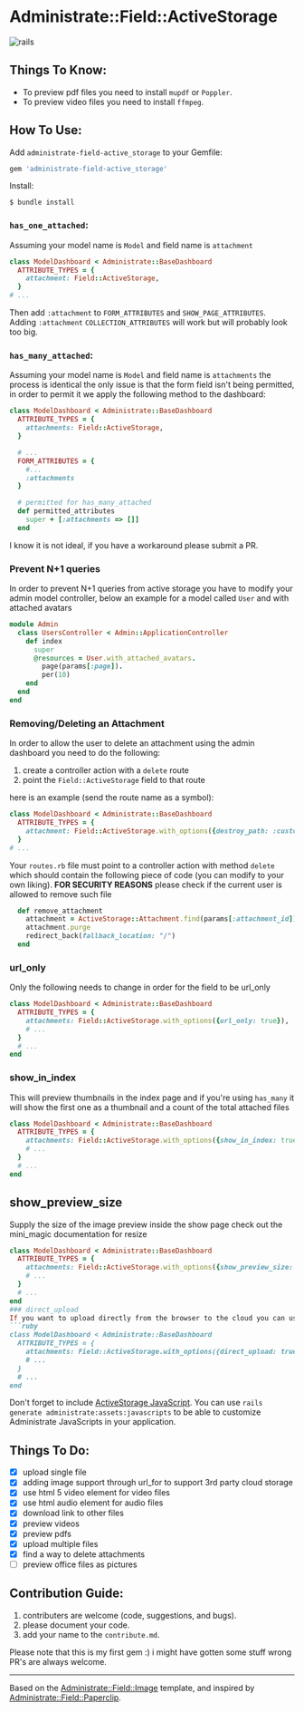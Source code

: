 # Administrate::Field::ActiveStorage
![rails](https://img.shields.io/badge/rails-%3E%3D5.2.0-red.svg)

## Things To Know:
- To preview pdf files you need to install `mupdf` or `Poppler`.
- To preview video files you need to install `ffmpeg`.

## How To Use:
Add `administrate-field-active_storage` to your Gemfile:

```ruby
gem 'administrate-field-active_storage'
```

Install:

```
$ bundle install
```

### `has_one_attached`:
Assuming your model name is `Model` and field name is `attachment`
```ruby
class ModelDashboard < Administrate::BaseDashboard
  ATTRIBUTE_TYPES = {
    attachment: Field::ActiveStorage,
  }
# ...
```
Then add `:attachment` to `FORM_ATTRIBUTES` and `SHOW_PAGE_ATTRIBUTES`.
Adding `:attachment` `COLLECTION_ATTRIBUTES` will work but will probably look too big.

### `has_many_attached`:
Assuming your model name is `Model` and field name is `attachments` the process is identical the only issue is that the form field isn't being permitted, in order to permit it we apply the following method to the dashboard:

```ruby
class ModelDashboard < Administrate::BaseDashboard
  ATTRIBUTE_TYPES = {
    attachments: Field::ActiveStorage,
  }

  # ...
  FORM_ATTRIBUTES = {
    #...
    :attachments
  }

  # permitted for has_many_attached
  def permitted_attributes
    super + [:attachments => []]
  end
```
I know it is not ideal, if you have a workaround please submit a PR.

### Prevent N+1 queries
In order to prevent N+1 queries from active storage you have to modify your admin model controller, below an example for a model called `User` and with attached avatars
```ruby
module Admin
  class UsersController < Admin::ApplicationController
    def index
      super
      @resources = User.with_attached_avatars.
        page(params[:page]).
        per(10)
    end
  end
end

```

### Removing/Deleting an Attachment
In order to allow the user to delete an attachment using the admin dashboard you need to do the following:
1. create a controller action with a `delete` route
2. point the `Field::ActiveStorage` field to that route

here is an example (send the route name as a symbol):
```ruby
class ModelDashboard < Administrate::BaseDashboard
  ATTRIBUTE_TYPES = {
    attachment: Field::ActiveStorage.with_options({destroy_path: :custom_active_storage_destroy_path}),
  }
# ...
```
Your `routes.rb` file must point to a controller action with method `delete` which should contain the following piece of code (you can modify to your own liking).
**FOR SECURITY REASONS** please check if the current user is allowed to remove such file
```ruby
  def remove_attachment
    attachment = ActiveStorage::Attachment.find(params[:attachment_id])
    attachment.purge
    redirect_back(fallback_location: "/")
  end
```

### url_only
Only the following needs to change in order for the field to be url_only
```ruby
class ModelDashboard < Administrate::BaseDashboard
  ATTRIBUTE_TYPES = {
    attachments: Field::ActiveStorage.with_options({url_only: true}),
    # ...
  }
  # ...
end
```

### show_in_index
This will preview thumbnails in the index page and if you're using `has_many` it will show the first one as a thumbnail and a count of the total attached files
```ruby
class ModelDashboard < Administrate::BaseDashboard
  ATTRIBUTE_TYPES = {
    attachments: Field::ActiveStorage.with_options({show_in_index: true}),
    # ...
  }
  # ...
end
```

## show_preview_size
Supply the size of the image preview inside the show page check out the mini_magic documentation for resize
```ruby
class ModelDashboard < Administrate::BaseDashboard
  ATTRIBUTE_TYPES = {
    attachments: Field::ActiveStorage.with_options({show_preview_size:  '150x200>'}),
    # ...
  }
  # ...
end
### direct_upload
If you want to upload directly from the browser to the cloud you can use direct_upload
```ruby
class ModelDashboard < Administrate::BaseDashboard
  ATTRIBUTE_TYPES = {
    attachments: Field::ActiveStorage.with_options({direct_upload: true}),
    # ...
  }
  # ...
end
```

Don't forget to include [ActiveStorage JavaScript](https://edgeguides.rubyonrails.org/active_storage_overview.html#direct-uploads). You can use `rails generate administrate:assets:javascripts` to be able to customize Administrate JavaScripts in your application.

## Things To Do:
- [x] upload single file
- [x] adding image support through url_for to support 3rd party cloud storage
- [x] use html 5 video element for video files
- [x] use html audio element for audio files
- [x] download link to other files
- [x] preview videos
- [x] preview pdfs
- [x] upload multiple files
- [x] find a way to delete attachments
- [ ] preview office files as pictures

## Contribution Guide:
1. contributers are welcome (code, suggestions, and bugs).
2. please document your code.
3. add your name to the `contribute.md`.

Please note that this is my first gem :) i might have gotten some stuff wrong PR's are always welcome.

---
Based on the [Administrate::Field::Image](https://github.com/thoughtbot/administrate-field-image) template, and inspired by [Administrate::Field::Paperclip](https://github.com/picandocodigo/administrate-field-paperclip).
